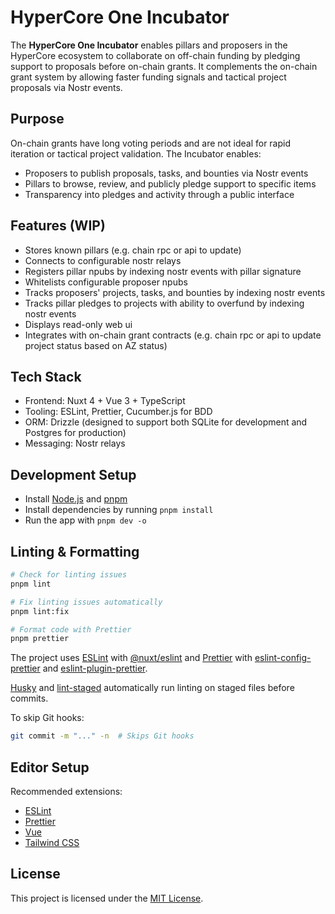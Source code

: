 # HyperCore One Incubator

The **HyperCore One Incubator** enables pillars and proposers in the HyperCore ecosystem to collaborate on off-chain funding by pledging support to proposals before on-chain grants.
It complements the on-chain grant system by allowing faster funding signals and tactical project proposals via Nostr events.

## Purpose

On-chain grants have long voting periods and are not ideal for rapid iteration or tactical project validation.
The Incubator enables:

- Proposers to publish proposals, tasks, and bounties via Nostr events
- Pillars to browse, review, and publicly pledge support to specific items
- Transparency into pledges and activity through a public interface

## Features (WIP)

- Stores known pillars (e.g. chain rpc or api to update)
- Connects to configurable nostr relays
- Registers pillar npubs by indexing nostr events with pillar signature
- Whitelists configurable proposer npubs
- Tracks proposers' projects, tasks, and bounties by indexing nostr events
- Tracks pillar pledges to projects with ability to overfund by indexing nostr events
- Displays read-only web ui
- Integrates with on-chain grant contracts (e.g. chain rpc or api to update project status based on AZ status)

## Tech Stack

- Frontend: Nuxt 4 + Vue 3 + TypeScript
- Tooling: ESLint, Prettier, Cucumber.js for BDD
- ORM: Drizzle (designed to support both SQLite for development and Postgres for production)
- Messaging: Nostr relays

## Development Setup
          
- Install [Node.js](https://nodejs.org/en/download) and [pnpm](https://pnpm.io/installation)
- Install dependencies by running `pnpm install`
- Run the app with `pnpm dev -o`

## Linting & Formatting

```bash
# Check for linting issues
pnpm lint

# Fix linting issues automatically
pnpm lint:fix

# Format code with Prettier
pnpm prettier
```

The project uses [ESLint](https://eslint.org/) with [@nuxt/eslint](https://github.com/nuxt/eslint) and [Prettier](https://prettier.io/) with [eslint-config-prettier](https://github.com/prettier/eslint-config-prettier) and [eslint-plugin-prettier](https://github.com/prettier/eslint-plugin-prettier).

[Husky](https://typicode.github.io/husky/) and [lint-staged](https://github.com/lint-staged/lint-staged) automatically run linting on staged files before commits.

To skip Git hooks:

```bash
git commit -m "..." -n  # Skips Git hooks
```

## Editor Setup

Recommended extensions:

- [ESLint](https://marketplace.visualstudio.com/items?itemName=dbaeumer.vscode-eslint)
- [Prettier](https://marketplace.visualstudio.com/items?itemName=esbenp.prettier-vscode)
- [Vue](https://marketplace.visualstudio.com/items?itemName=Vue.volar)
- [Tailwind CSS](https://marketplace.visualstudio.com/items?itemName=bradlc.vscode-tailwindcss)

## License

This project is licensed under the [MIT License](LICENSE).
